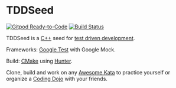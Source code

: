 # TDDSeed

[![Gitpod Ready-to-Code](https://img.shields.io/badge/Gitpod-ready--to--code-blue?logo=gitpod)](https://gitpod.io/#https://github.com/RLangendam/TDDSeed) [![Build Status](https://travis-ci.com/RLangendam/TDDSeed.svg?branch=master)](https://travis-ci.com/RLangendam/TDDSeed)

TDDSeed is a [C++](https://en.wikipedia.org/wiki/C%2B%2B) seed for [test driven development](https://en.wikipedia.org/wiki/Test-driven_development).

Frameworks: [Google Test](https://github.com/google/googletest) with Google Mock.

Build: [CMake](https://cmake.org/) using [Hunter](https://hunter.readthedocs.io/en/latest/).

Clone, build and work on any [Awesome Kata](https://github.com/gamontal/awesome-katas) to practice yourself or organize a [Coding Dojo](https://codingdojo.org/WhatIsCodingDojo) with your friends.
